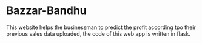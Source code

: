 # Bazzar-Bandhu
This website helps the businessman to predict the profit according tpo their previous sales data uploaded, the code of this web app is written in flask.
